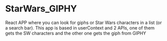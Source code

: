 # StarWars_GIPHY
React APP where you can look for giphs or Star Wars characters in a list (or a search bar). This app is based in userContext and 2 APIs, one of them gets the SW characters and the other one gets the giph from GIPHY
